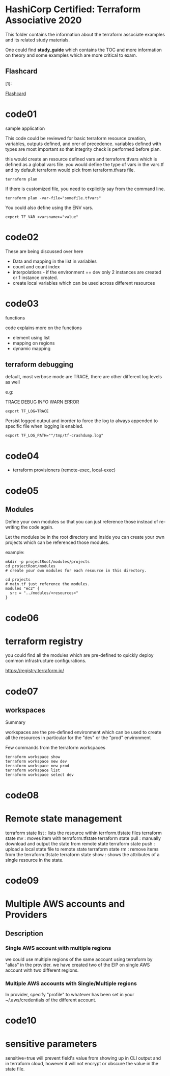 # HashiCorp Certified: Terraform Associative 2020

This folder contains the information about the terraform associate examples and its related study materials.

One could find **study_guide** which contains the TOC and more information on theory and some examples which are more critical to exam.

## Flashcard

[1]: 

[Flashcard](https://www.brainscape.com/packs/terraform-associate-certification-15603211)

# code01
sample application

This code could be reviewed for basic terraform resource creation, variables, outputs defined, and orer of precedence. variables defined with types are most important so that integrity check is performed before plan.

this would create an resource defined vars and terraform.tfvars which is defined as a global vars file. you would define the type of vars in the vars.tf and by default terraform would pick from terraform.tfvars file.

```
terraform plan
```

If there is customized file, you need to explicitly say from the command line.

```
terraform plan -var-file="somefile.tfvars"
```

You could also define using the ENV vars.

```
export TF_VAR_<varsname>="value"
```

# code02

These are being discussed over here

- Data and mapping in the list in variables
- count and count index
- interpolations - if the environment == dev only 2 instances are created or 1 instance created.
- create local variables which can be used across different resources


# code03
functions

code explains more on the functions

- element using list
- mapping on regions
- dynamic mapping

## terraform debugging

default, most verbose mode are TRACE,  there are other different log levels as well

e.g: 

TRACE
DEBUG
INFO
WARN
ERROR

```
export TF_LOG=TRACE
```
Persist logged output and inorder to force the log to always appended to specific file when logging is enabled.

```
export TF_LOG_PATH=""/tmp/tf-crashdump.log"
```
# code04

- terraform provisioners (remote-exec, local-exec)


# code05

## Modules

Define your own modules so that you can just reference those instead of re-writing the code again.

Let the modules be in the root directory and inside you can create your own projects which can be referenced those modules.

example:

```
mkdir -p projectRoot/modules/projects
cd projectRoot/modules
# create your own modules for each resource in this directory.

cd projects
# main.tf just reference the modules.
modules "ec2" {
  src = "../modules/<resources>"
}
```

# code06

# terraform registry

you could find all the modules which are pre-defined to quickly deploy common infrastructure configurations.

https://registry.terraform.io/

# code07

## workspaces

Summary

workspaces are the pre-defined environment which can be used to create all the resources in particular for the "dev" or the "prod" environment

Few commands from the terraform workspaces

```
terraform workspace show
terraform workspace new dev
terraform workspace new prod
terraform workspace list
terraform workspace select dev
```

# code08

# Remote state management

terraform state list :  lists the resource within terrform.tfstate files
terraform state mv  : moves item with terraform.tfstate
terraform state pull : manually download and output the state from remote state
terraform state push : upload a local state file to remote state
terraform state rm : remove items from the terraform.tfstate
terraform state show : shows the attributes of a single resource in the state.

# code09

# Multiple AWS accounts and Providers

## Description

### Single AWS account with multiple regions

we could use multiple regions of the same account using terraform by "alias" in the provider.
we have created two of the EIP on single AWS account with two different regions.

### Multiple AWS accounts with Single/Multiple regions
In provider, specify "profile" to whatever has been set in your ~/.aws/credentials of the different account.

# code10

# sensitive parameters

sensitive=true will prevent field's value from showing up in CLI output and in terraform cloud, however it will not encrypt or obscure the value in the state file.